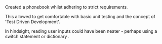 Created a phonebook whilst adhering to strict requirements.

This allowed to get comfortable with basic unit testing and the concept of 'Test Driven Development'.

In hindsight, reading user inputs could have been neater - perhaps using a switch statement or dictionary .